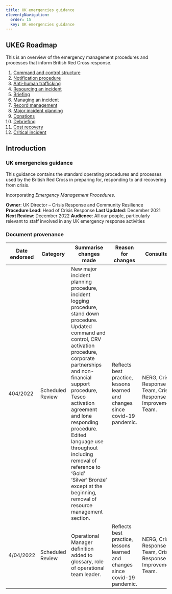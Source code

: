 ```yaml
---
title: UK emergencies guidance
eleventyNavigation:
  order: 15
  key: UK emergencies guidance
---
```


## UKEG Roadmap

This is an overview of the emergency management procedures and processes that inform British Red Cross response.

1. [Command and control structure](/emergencies/command-and-control-structure/)
2. [Notification procedure](/emergencies/notification-procedure/)
3. [Anti-human trafficking](/emergencies/anti-human-trafficking/)
4. [Resourcing an incident](/emergencies/resourcing-an-incident/)
5. [Briefing](/emergencies/briefing)
6. [Managing an incident](/emergencies/managing-an-incident/)
7. [Record management](/emergencies/record-management/)
8. [Major incident planning](/emergencies/major-incident-planning/)
9. [Donations](/emergencies/donations/)
10. [Debriefing](/emergencies/debriefing/)
11. [Cost recovery](/emergencies/cost-recovery/)
12. [Critical incident](/emergencies/critical-incident)

## Introduction

### UK emergencies guidance

This guidance contains the standard operating procedures and processes used by the British Red Cross in preparing for, responding to and recovering from crisis.

Incorporating *Emergency Management Procedures*.

**Owner**: UK Director – Crisis Response and Community Resilience
**Procedure Lead**: Head of Crisis Response
**Last Updated**: December 2021
**Next Review**: December 2022
**Audience**: All our people, particularly relevant to staff involved in any UK emergency response activities

### Document provenance

|Date endorsed| Category| Summarise changes made| Reason for changes| Consulted| Changes endorsed by|
|---|---|---|---|---|---|
|404/2022| Scheduled Review| New major incident planning procedure, incident logging procedure, stand down procedure. Updated command and control, CRV activation procedure, corporate partnerships and non-financial support procedure, Tesco activation agreement and lone responding procedure. Edited language use throughout including removal of reference to ‘Gold’ ‘Silver’‘Bronze’ except at the beginning, removal of resource management section.| Reflects best practice, lessons learned and changes since covid-19 pandemic.| NERG, Crisis Response Team, Crisis Response Improvement Team.| NERG|
|4/04/2022| Scheduled Review| Operational Manager definition added to glossary, role of operational team leader.| Reflects best practice, lessons learned and changes since covid-19 pandemic.| NERG, Crisis Response Team, Crisis Response Improvement Team.|NERG|
